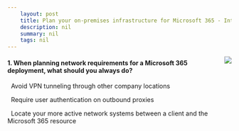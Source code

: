 ```yaml
---
    layout: post
    title: Plan your on-premises infrastructure for Microsoft 365 - Integrate your network to Microsoft 365
    description: nil
    summary: nil
    tags: nil
---
```



 <a target="_blank" href="https://docs.microsoft.com/en-us/learn/modules/plan-your-premises-infrastructure-for-microsoft-365/6-integrate-your-network-to/"><i class="fas fa-external-link-alt"></i> </a>
 <img align="right" src="https://docs.microsoft.com/en-us/learn/achievements/generic-badge.svg">
####  1. When planning network requirements for a Microsoft 365 deployment, what should you always do?


<i class='fas fa-check-square' style='color: Dodgerblue;'></i> &nbsp;&nbsp;Avoid VPN tunneling through other company locations

<i class='far fa-square'></i> &nbsp;&nbsp;Require user authentication on outbound proxies

<i class='far fa-square'></i> &nbsp;&nbsp;Locate your more active network systems between a client and the Microsoft 365 resource
<br />
<br />
<br />
